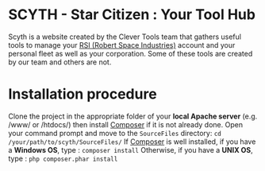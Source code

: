 # SCYTH - Star Citizen : Your Tool Hub

Scyth is a website created by the Clever Tools team that gathers useful tools to manage your [RSI (Robert Space Industries)](robertsspaceindustries.com) account and your personal fleet as well as your corporation.
Some of these tools are created by our team and others are not.

# Installation procedure

Clone the project in the appropriate folder of your **local Apache server** (e.g. /www/ or /htdocs/) then install [Composer](https://getcomposer.org) if it is not already done.
Open your command prompt and move to the `SourceFiles` directory:
`cd /your/path/to/scyth/SourceFiles/`
If [Composer](https://getcomposer.org) is well installed, if you have a **Windows OS**, type :
`composer install`
Otherwise, if you have a **UNIX OS**, type :
`php composer.phar install`